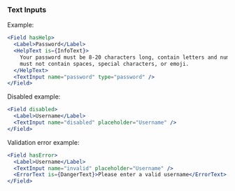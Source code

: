 ### Text Inputs

Example:

```jsx
<Field hasHelp>
  <Label>Password</Label>
  <HelpText is={InfoText}>
    Your password must be 8-20 characters long, contain letters and numbers, and
    must not contain spaces, special characters, or emoji.
  </HelpText>
  <TextInput name="password" type="password" />
</Field>
```

Disabled example:

```jsx
<Field disabled>
  <Label>Username</Label>
  <TextInput name="disabled" placeholder="Username" />
</Field>
```

Validation error example:

```jsx
<Field hasError>
  <Label>Username</Label>
  <TextInput name="invalid" placeholder="Username" />
  <ErrorText is={DangerText}>Please enter a valid username</ErrorText>
</Field>
```
